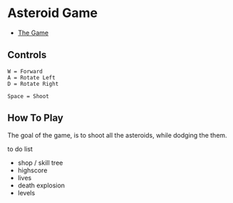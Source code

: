 # Asteroid Game

* [The Game](https://paul-surf.github.io/astGame/)

## Controls

```
W = Forward
A = Rotate Left
D = Rotate Right

Space = Shoot
```

## How To Play

The goal of the game, is to shoot all the asteroids, while dodging the them.

to do list
- shop / skill tree
- highscore
- lives
- death explosion
- levels